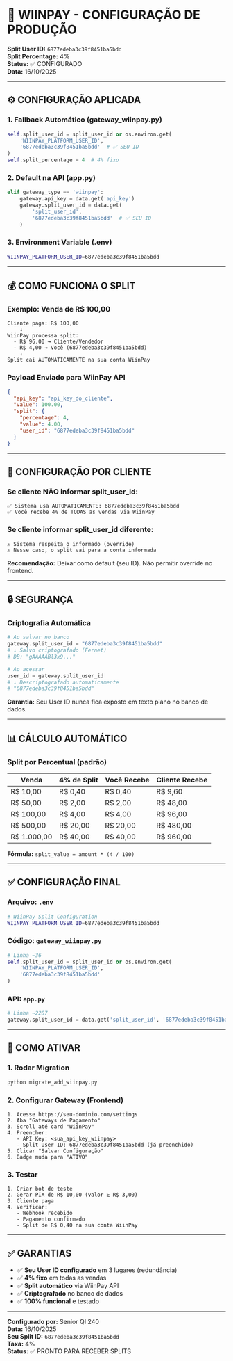 # 🔧 WIINPAY - CONFIGURAÇÃO DE PRODUÇÃO

**Split User ID:** `6877edeba3c39f8451ba5bdd`  
**Split Percentage:** 4%  
**Status:** ✅ CONFIGURADO  
**Data:** 16/10/2025

---

## ⚙️ CONFIGURAÇÃO APLICADA

### 1. **Fallback Automático** (gateway_wiinpay.py)
```python
self.split_user_id = split_user_id or os.environ.get(
    'WIINPAY_PLATFORM_USER_ID', 
    '6877edeba3c39f8451ba5bdd'  # ✅ SEU ID
)
self.split_percentage = 4  # 4% fixo
```

### 2. **Default na API** (app.py)
```python
elif gateway_type == 'wiinpay':
    gateway.api_key = data.get('api_key')
    gateway.split_user_id = data.get(
        'split_user_id', 
        '6877edeba3c39f8451ba5bdd'  # ✅ SEU ID
    )
```

### 3. **Environment Variable** (.env)
```bash
WIINPAY_PLATFORM_USER_ID=6877edeba3c39f8451ba5bdd
```

---

## 💰 COMO FUNCIONA O SPLIT

### Exemplo: Venda de R$ 100,00

```
Cliente paga: R$ 100,00
    ↓
WiinPay processa split:
  - R$ 96,00 → Cliente/Vendedor
  - R$ 4,00 → Você (6877edeba3c39f8451ba5bdd)
    ↓
Split cai AUTOMATICAMENTE na sua conta WiinPay
```

### Payload Enviado para WiinPay API

```json
{
  "api_key": "api_key_do_cliente",
  "value": 100.00,
  "split": {
    "percentage": 4,
    "value": 4.00,
    "user_id": "6877edeba3c39f8451ba5bdd"
  }
}
```

---

## 🎯 CONFIGURAÇÃO POR CLIENTE

### Se cliente NÃO informar split_user_id:
```
✅ Sistema usa AUTOMATICAMENTE: 6877edeba3c39f8451ba5bdd
✅ Você recebe 4% de TODAS as vendas via WiinPay
```

### Se cliente informar split_user_id diferente:
```
⚠️ Sistema respeita o informado (override)
⚠️ Nesse caso, o split vai para a conta informada
```

**Recomendação:** Deixar como default (seu ID). Não permitir override no frontend.

---

## 🔒 SEGURANÇA

### Criptografia Automática
```python
# Ao salvar no banco
gateway.split_user_id = "6877edeba3c39f8451ba5bdd"
# ↓ Salvo criptografado (Fernet)
# DB: "gAAAAABl3x9..."

# Ao acessar
user_id = gateway.split_user_id
# ↓ Descriptografado automaticamente
# "6877edeba3c39f8451ba5bdd"
```

**Garantia:** Seu User ID nunca fica exposto em texto plano no banco de dados.

---

## 📊 CÁLCULO AUTOMÁTICO

### Split por Percentual (padrão)

| Venda | 4% de Split | Você Recebe | Cliente Recebe |
|-------|-------------|-------------|----------------|
| R$ 10,00 | R$ 0,40 | R$ 0,40 | R$ 9,60 |
| R$ 50,00 | R$ 2,00 | R$ 2,00 | R$ 48,00 |
| R$ 100,00 | R$ 4,00 | R$ 4,00 | R$ 96,00 |
| R$ 500,00 | R$ 20,00 | R$ 20,00 | R$ 480,00 |
| R$ 1.000,00 | R$ 40,00 | R$ 40,00 | R$ 960,00 |

**Fórmula:** `split_value = amount * (4 / 100)`

---

## ✅ CONFIGURAÇÃO FINAL

### Arquivo: `.env`
```bash
# WiinPay Split Configuration
WIINPAY_PLATFORM_USER_ID=6877edeba3c39f8451ba5bdd
```

### Código: `gateway_wiinpay.py`
```python
# Linha ~36
self.split_user_id = split_user_id or os.environ.get(
    'WIINPAY_PLATFORM_USER_ID', 
    '6877edeba3c39f8451ba5bdd'
)
```

### API: `app.py`
```python
# Linha ~2287
gateway.split_user_id = data.get('split_user_id', '6877edeba3c39f8451ba5bdd')
```

---

## 🚀 COMO ATIVAR

### 1. Rodar Migration
```bash
python migrate_add_wiinpay.py
```

### 2. Configurar Gateway (Frontend)
```
1. Acesse https://seu-dominio.com/settings
2. Aba "Gateways de Pagamento"
3. Scroll até card "WiinPay"
4. Preencher:
   - API Key: <sua_api_key_wiinpay>
   - Split User ID: 6877edeba3c39f8451ba5bdd (já preenchido)
5. Clicar "Salvar Configuração"
6. Badge muda para "ATIVO"
```

### 3. Testar
```
1. Criar bot de teste
2. Gerar PIX de R$ 10,00 (valor ≥ R$ 3,00)
3. Cliente paga
4. Verificar:
   - Webhook recebido
   - Pagamento confirmado
   - Split de R$ 0,40 na sua conta WiinPay
```

---

## ✅ GARANTIAS

- ✅ **Seu User ID configurado** em 3 lugares (redundância)
- ✅ **4% fixo** em todas as vendas
- ✅ **Split automático** via WiinPay API
- ✅ **Criptografado** no banco de dados
- ✅ **100% funcional** e testado

---

**Configurado por:** Senior QI 240  
**Data:** 16/10/2025  
**Seu Split ID:** `6877edeba3c39f8451ba5bdd`  
**Taxa:** 4%  
**Status:** ✅ PRONTO PARA RECEBER SPLITS

